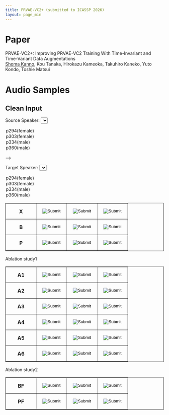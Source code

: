 ```yaml
---
title: PRVAE-VC2+ (submitted to ICASSP 2026)
layout: page_min
---
```


# Paper

PRVAE-VC2+: Improving PRVAE-VC2 Training With Time-Invariant and Time-Variant Data Augmentations  
<u>Shoma Kanno</u>, Kou Tanaka, Hirokazu Kameoka, Takuhiro Kaneko, Yuto Kondo, Toshie Matsui

# Audio Samples

## Clean Input

<div id="selector-container">

<label for="clean-src-selector">Source Speaker:</label>
<select name="clean-src" id="clean-src-selector">

<option value="5">p294(female)</option>
<option value="7">p303(female)</option>
<option value="6">p334(male)</option>
<option value="8">p360(male)</option>
</select>

-->

<label for="clean-tgt-selector">Target Speaker:</label>
<select name="clean-tgt" id="clean-tgt-selector">

<option value="5">p294(female)</option>
<option value="7">p303(female)</option>
<option value="6">p334(male)</option>
<option value="8">p360(male)</option>
</select>

</div>

<div id="clean-table-container">

  <table class="demo" border="1">
    <tbody>
      <tr>
        <th>X</th>
        <td><input type="image" src="../../assets/demo/play.svg" onclick="play('clean','X',0)"/></td>
        <td><input type="image" src="../../assets/demo/play.svg" onclick="play('clean','X',1)"/></td>
        <td><input type="image" src="../../assets/demo/play.svg" onclick="play('clean','X',2)"/></td>
      </tr>
      <tr>
        <th>B</th>
        <td><input type="image" src="../../assets/demo/play.svg" onclick="play('clean','B',0)"/></td>
        <td><input type="image" src="../../assets/demo/play.svg" onclick="play('clean','B',1)"/></td>
        <td><input type="image" src="../../assets/demo/play.svg" onclick="play('clean','B',2)"/></td>
      </tr>
      <tr>
        <th>P</th>
        <td><input type="image" src="../../assets/demo/play.svg" onclick="play('clean','P',0)"/></td>
        <td><input type="image" src="../../assets/demo/play.svg" onclick="play('clean','P',1)"/></td>
        <td><input type="image" src="../../assets/demo/play.svg" onclick="play('clean','P',2)"/></td>
      </tr>
    </tbody>
  </table>

Ablation study1

  <table class="demo" border="1">
    <tbody>
      <tr>
        <th>A1</th>
        <td><input type="image" src="../../assets/demo/play.svg" onclick="play('clean','A1',0)"/></td>
        <td><input type="image" src="../../assets/demo/play.svg" onclick="play('clean','A1',1)"/></td>
        <td><input type="image" src="../../assets/demo/play.svg" onclick="play('clean','A1',2)"/></td>
      </tr>
      <tr>
        <th>A2</th>
        <td><input type="image" src="../../assets/demo/play.svg" onclick="play('clean','A2',0)"/></td>
        <td><input type="image" src="../../assets/demo/play.svg" onclick="play('clean','A2',1)"/></td>
        <td><input type="image" src="../../assets/demo/play.svg" onclick="play('clean','A2',2)"/></td>
      </tr>
      <tr>
        <th>A3</th>
        <td><input type="image" src="../../assets/demo/play.svg" onclick="play('clean','A3',0)"/></td>
        <td><input type="image" src="../../assets/demo/play.svg" onclick="play('clean','A3',1)"/></td>
        <td><input type="image" src="../../assets/demo/play.svg" onclick="play('clean','A3',2)"/></td>
      </tr>
      <tr>
        <th>A4</th>
        <td><input type="image" src="../../assets/demo/play.svg" onclick="play('clean','A4',0)"/></td>
        <td><input type="image" src="../../assets/demo/play.svg" onclick="play('clean','A4',1)"/></td>
        <td><input type="image" src="../../assets/demo/play.svg" onclick="play('clean','A4',2)"/></td>
      </tr>
      <tr>
        <th>A5</th>
        <td><input type="image" src="../../assets/demo/play.svg" onclick="play('clean','A5',0)"/></td>
        <td><input type="image" src="../../assets/demo/play.svg" onclick="play('clean','A5',1)"/></td>
        <td><input type="image" src="../../assets/demo/play.svg" onclick="play('clean','A5',2)"/></td>
      </tr>
      <tr>
        <th>A6</th>
        <td><input type="image" src="../../assets/demo/play.svg" onclick="play('clean','A6',0)"/></td>
        <td><input type="image" src="../../assets/demo/play.svg" onclick="play('clean','A6',1)"/></td>
        <td><input type="image" src="../../assets/demo/play.svg" onclick="play('clean','A6',2)"/></td>
      </tr>
    </tbody>
  </table>

Ablation study2

  <table class="demo" border="1">
    <tbody>
      <tr>
        <th>BF</th>
        <td><input type="image" src="../../assets/demo/play.svg" onclick="play('clean','BF',0)"/></td>
        <td><input type="image" src="../../assets/demo/play.svg" onclick="play('clean','BF',1)"/></td>
        <td><input type="image" src="../../assets/demo/play.svg" onclick="play('clean','BF',2)"/></td>
      </tr>
      <tr>
        <th>PF</th>
        <td><input type="image" src="../../assets/demo/play.svg" onclick="play('clean','PF',0)"/></td>
        <td><input type="image" src="../../assets/demo/play.svg" onclick="play('clean','PF',1)"/></td>
        <td><input type="image" src="../../assets/demo/play.svg" onclick="play('clean','PF',2)"/></td>
      </tr>
    </tbody>
  </table>

</div>

<script src="./script.js"></script>

<style>
    table.demo {
      width: auto;
    }
    table.demo>tbody>tr>th,
    table.demo>tbody>tr>td {
      width: 80px;
      min-width: 80px;
      max-width: 80px;
      height: 50px;
      text-align: center;
      vertical-align: center;
    }
</style>

